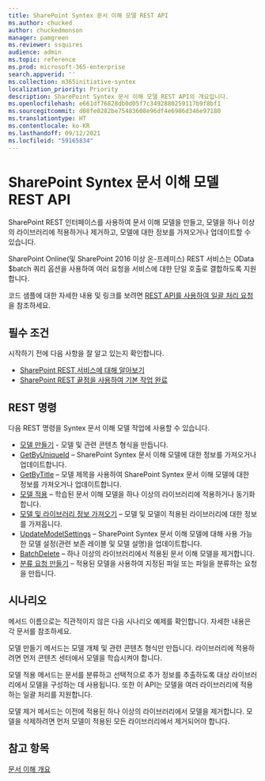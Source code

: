 ```yaml
---
title: SharePoint Syntex 문서 이해 모델 REST API
ms.author: chucked
author: chuckedmonson
manager: pamgreen
ms.reviewer: ssquires
audience: admin
ms.topic: reference
ms.prod: microsoft-365-enterprise
search.appverid: ''
ms.collection: m365initiative-syntex
localization_priority: Priority
description: SharePoint Syntex 문서 이해 모델 REST API의 개요입니다.
ms.openlocfilehash: e661df76828db0d05f7c3492880259117b9f8bf1
ms.sourcegitcommit: d08fe0282be75483608e96df4e6986d346e97180
ms.translationtype: HT
ms.contentlocale: ko-KR
ms.lasthandoff: 09/12/2021
ms.locfileid: "59165834"
---
```

# <a name="sharepoint-syntex-document-understanding-model-rest-api"></a>SharePoint Syntex 문서 이해 모델 REST API

SharePoint REST 인터페이스를 사용하여 문서 이해 모델을 만들고, 모델을 하나 이상의 라이브러리에 적용하거나 제거하고, 모델에 대한 정보를 가져오거나 업데이트할 수 있습니다. 

SharePoint Online(및 SharePoint 2016 이상 온-프레미스) REST 서비스는 OData $batch 쿼리 옵션을 사용하여 여러 요청을 서비스에 대한 단일 호출로 결합하도록 지원합니다. 

코드 샘플에 대한 자세한 내용 및 링크를 보려면 [REST API를 사용하여 일괄 처리 요청](/sharepoint/dev/sp-add-ins/make-batch-requests-with-the-rest-apis)을 참조하세요.

## <a name="prerequisites"></a>필수 조건

시작하기 전에 다음 사항을 잘 알고 있는지 확인합니다.

- [SharePoint REST 서비스에 대해 알아보기](/sharepoint/dev/sp-add-ins/get-to-know-the-sharepoint-rest-service) 
- [SharePoint REST 끝점을 사용하여 기본 작업 완료](/sharepoint/dev/sp-add-ins/complete-basic-operations-using-sharepoint-rest-endpoints)

## <a name="rest-commands"></a>REST 명령

다음 REST 명령을 Syntex 문서 이해 모델 작업에 사용할 수 있습니다.

- [모델 만들기](rest-createmodel-method.md) - 모델 및 관련 콘텐츠 형식을 만듭니다.
- [GetByUniqueId](rest-getbyuniqueid-method.md) – SharePoint Syntex 문서 이해 모델에 대한 정보를 가져오거나 업데이트합니다.
- [GetByTitle](rest-getbytitle-method.md) – 모델 제목을 사용하여 SharePoint Syntex 문서 이해 모델에 대한 정보를 가져오거나 업데이트합니다.
- [모델 적용](rest-applymodel-method.md) – 학습된 문서 이해 모델을 하나 이상의 라이브러리에 적용하거나 동기화합니다.
- [모델 및 라이브러리 정보 가져오기](rest-getmodelandlibraryinfo.md) – 모델 및 모델이 적용된 라이브러리에 대한 정보를 가져옵니다.
- [UpdateModelSettings](rest-updatemodelsettings-method.md) – SharePoint Syntex 문서 이해 모델에 대해 사용 가능한 모델 설정(관련 보존 레이블 및 모델 설명)을 업데이트합니다.
- [BatchDelete](rest-batchdelete-method.md) – 하나 이상의 라이브러리에서 적용된 문서 이해 모델을 제거합니다.
- [분류 요청 만들기](rest-createclassificationrequest.md) – 적용된 모델을 사용하여 지정된 파일 또는 파일을 분류하는 요청을 만듭니다.

## <a name="scenarios"></a>시나리오

메서드 이름으로는 직관적이지 않은 다음 시나리오 예제를 확인합니다. 자세한 내용은 각 문서를 참조하세요.

모델 만들기 메서드는 모델 개체 및 관련 콘텐츠 형식만 만듭니다. 라이브러리에 적용하려면 먼저 콘텐츠 센터에서 모델을 학습시켜야 합니다.

모델 적용 메서드는 문서를 분류하고 선택적으로 추가 정보를 추출하도록 대상 라이브러리에서 모델을 구성하는 데 사용됩니다. 또한 이 API는 모델을 여러 라이브러리에 적용하는 일괄 처리를 지원합니다.

모델 제거 메서드는 이전에 적용된 하나 이상의 라이브러리에서 모델을 제거합니다. 모델을 삭제하려면 먼저 모델이 적용된 모든 라이브러리에서 제거되어야 합니다.


## <a name="see-also"></a>참고 항목

[문서 이해 개요](../document-understanding-overview.md)

